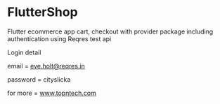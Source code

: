 # FlutterShop
Flutter ecommerce app cart, checkout with provider package including authentication using Reqres test api

Login detail

email = eve.holt@reqres.in

password = cityslicka

for more = www.topntech.com
